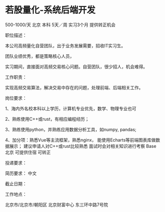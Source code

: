 # 若股量化-系统后端开发

500-1000/天 北京 本科 5天／周 实习3个月 提供转正机会

职位描述：

本公司高频量化自营团队，出于业务发展需要，招收IT实习生。

团队业绩优秀，都是策略核心人员，

实习期间，直接面对高频交易核心问题。自营团队，很少招人，机会难得。

工作职责： 

实现高频交易算法，解决交易中存在的问题，处理前端、后端相关工作。 

岗位要求： 

1、海内外名校本科以上学历，计算机专业优先，数学、物理专业也可

 2、熟练使用C++或rust，有相应编程经历； 

3、熟练使用python，并熟练应用数据分析工具，如numpy, pandas; 

4、加分项：熟悉Vue等主流框架，熟悉nginx， 能使用Echarts等前端图表库做数据展示； 建议申请人对C++或rust比较熟悉 面试时会对相关知识进行考察 Base 北京 可提供住宿 可转正

投递要求：

简历要求： 中文

截止日期：

工作地点：

北京市/北京市/朝阳区 北京财富中心 东三环中路7号院
